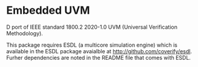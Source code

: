 Embedded UVM
=========
D port of IEEE standard 1800.2 2020-1.0 UVM (Universal Verification Methodology).

This package requires ESDL (a multicore simulation engine) which is available in the ESDL package avaialble at http://github.com/coverify/esdl. Furher dependencies are noted in the README file that comes with ESDL.
